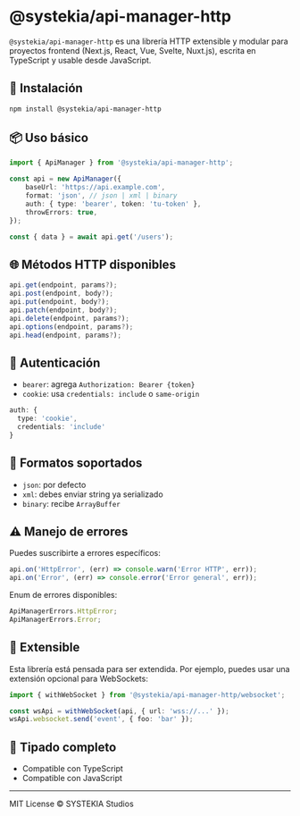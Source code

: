 # @systekia/api-manager-http

`@systekia/api-manager-http` es una librería HTTP extensible y modular para proyectos frontend (Next.js, React, Vue, Svelte, Nuxt.js), escrita en TypeScript y usable desde JavaScript.

## 🚀 Instalación

```bash
npm install @systekia/api-manager-http
```

## 📦 Uso básico

```ts
import { ApiManager } from '@systekia/api-manager-http';

const api = new ApiManager({
    baseUrl: 'https://api.example.com',
    format: 'json', // json | xml | binary
    auth: { type: 'bearer', token: 'tu-token' },
    throwErrors: true,
});

const { data } = await api.get('/users');
```

## 🌐 Métodos HTTP disponibles

```ts
api.get(endpoint, params?);
api.post(endpoint, body?);
api.put(endpoint, body?);
api.patch(endpoint, body?);
api.delete(endpoint, params?);
api.options(endpoint, params?);
api.head(endpoint, params?);
```

## 🔐 Autenticación

-   `bearer`: agrega `Authorization: Bearer {token}`
-   `cookie`: usa `credentials: include` o `same-origin`

```ts
auth: {
  type: 'cookie',
  credentials: 'include'
}
```

## 📡 Formatos soportados

-   `json`: por defecto
-   `xml`: debes enviar string ya serializado
-   `binary`: recibe `ArrayBuffer`

## ⚠️ Manejo de errores

Puedes suscribirte a errores específicos:

```ts
api.on('HttpError', (err) => console.warn('Error HTTP', err));
api.on('Error', (err) => console.error('Error general', err));
```

Enum de errores disponibles:

```ts
ApiManagerErrors.HttpError;
ApiManagerErrors.Error;
```

## 🧩 Extensible

Esta librería está pensada para ser extendida. Por ejemplo, puedes usar una extensión opcional para WebSockets:

```ts
import { withWebSocket } from '@systekia/api-manager-http/websocket';

const wsApi = withWebSocket(api, { url: 'wss://...' });
wsApi.websocket.send('event', { foo: 'bar' });
```

## 🧪 Tipado completo

-   Compatible con TypeScript
-   Compatible con JavaScript

---

MIT License © SYSTEKIA Studios
